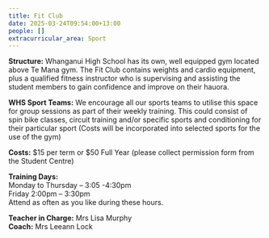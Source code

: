 ```yaml
---
title: Fit Club
date: 2025-03-24T09:54:00+13:00
people: []
extracurricular_area: Sport
---
```

**Structure:** Whanganui High School has its own, well equipped gym located above Te Mana gym.  The Fit Club contains weights and cardio equipment, plus a qualified fitness instructor who is supervising and assisting the student members to gain confidence and improve on their hauora.  

**WHS Sport Teams:** We encourage all our sports teams to utilise this space for group sessions as part of their weekly training.  This could consist of spin bike classes, circuit training and/or specific sports and conditioning for their particular sport (Costs will be incorporated into selected sports for the use of the gym)

**Costs:** $15 per term or $50 Full Year (please collect permission form from the Student Centre)

**Training Days:**  
Monday to Thursday – 3:05 -4:30pm  
Friday 2:00pm – 3:30pm  
Attend as often as you like during these hours.

**Teacher in Charge:** Mrs Lisa Murphy  
**Coach:** Mrs Leeann Lock
